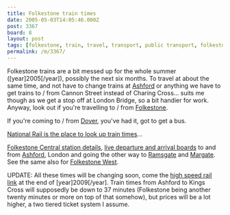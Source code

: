 ```yaml
---
title: Folkestone train times
date: 2005-05-03T14:05:46.000Z
post: 3367
board: 8
layout: post
tags: [folkestone, train, travel, transport, public transport, folkestone to london, london to folkestone, ashford to london, london to ashford, high speed rail link, folkestone to kings cross, ashford to kings cross]
permalink: /m/3367/
---
```

Folkestone trains are a bit messed up for the whole summer ([year]2005[/year]), possibly the next six months. To travel at about the same time, and not have to change trains at <a href="/wiki/ashford">Ashford</a> or anything we have to get trains to / from Cannon Street instead of Charing Cross... suits me though as we get a stop off at London Bridge, so a bit handier for work. Anyway, look out if you're travelling to / from <a href="/wiki/folkestone">Folkestone</a>.

If you're coming to / from <a href="/wiki/dover">Dover</a>, you've had it, got to get a bus.

<a href="http://www.nationalrail.co.uk">National Rail is the place to look up train times</a>...

<a href="http://www.nationalrail.co.uk/stations/fkc/details.html">Folkestone Central station details</a>, <a href="http://www.livedepartureboards.co.uk/ldb/station.aspx?T=FKC">live departure and arrival boards</a> to and from <a href="/wiki/ashford">Ashford</a>, London and going the other way to <a href="/wiki/ramsgate">Ramsgate</a> and <a href="/wiki/margate">Margate</a>. See the same also for <a href="http://www.livedepartureboards.co.uk/ldb/station.aspx?T=FKW">Folkestone West</a>.

UPDATE: All these times will be changing soon, come the <a href="/wiki/high+speed+rail+link">high speed rail link</a> at the end of [year]2009[/year]. Train times from Ashford to Kings Cross will supposedly be down to 37 minutes (Folkestone being another twenty minutes or more on top of that somehow), but prices will be a lot higher, a two tiered ticket system I assume.
